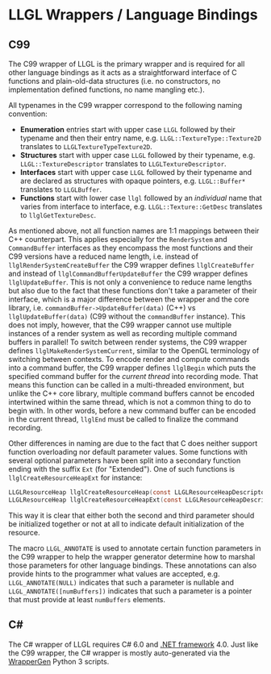 # LLGL Wrappers / Language Bindings


## C99

The C99 wrapper of LLGL is the primary wrapper and is required for all other language bindings as it acts as a straightforward interface of C functions and plain-old-data structures (i.e. no constructors, no implementation defined functions, no name mangling etc.).

All typenames in the C99 wrapper correspond to the following naming convention:
- **Enumeration** entries start with upper case `LLGL` followed by their typename and then their entry name, e.g. `LLGL::TextureType::Texture2D` translates to `LLGLTextureTypeTexture2D`.
- **Structures** start with upper case `LLGL` followed by their typename, e.g. `LLGL::TextureDescriptor` translates to `LLGLTextureDescriptor`.
- **Interfaces** start with upper case `LLGL` followed by their typename and are declared as structures with opaque pointers, e.g. `LLGL::Buffer*` translates to `LLGLBuffer`.
- **Functions** start with lower case `llgl` followed by an *individual* name that varies from interface to interface, e.g. `LLGL::Texture::GetDesc` translates to `llglGetTextureDesc`.

As mentioned above, not all function names are 1:1 mappings between their C++ counterpart.
This applies especially for the `RenderSystem` and `CommandBuffer` interfaces as they encompass the most functions and their C99 versions have a reduced name length,
i.e. instead of `llglRenderSystemCreateBuffer` the C99 wrapper defines `llglCreateBuffer` and instead of `llglCommandBufferUpdateBuffer` the C99 wrapper defines `llglUpdateBuffer`.
This is not only a convenience to reduce name lengths but also due to the fact that these functions don't take a parameter of their interface, which is a major difference between the wrapper and the core library,
i.e. `commandBuffer->UpdateBuffer(data)` (C++) vs `llglUpdateBuffer(data)` (C99 without the `commandBuffer` instance).
This does not imply, however, that the C99 wrapper cannot use multiple instances of a render system as well as recording multiple command buffers in parallel!
To switch between render systems, the C99 wrapper defines `llglMakeRenderSystemCurrent`, similar to the OpenGL terminology of switching between contexts.
To encode render and compute commands into a command buffer, the C99 wrapper defines `llglBegin` which puts the specified command buffer for the *current thread* into recording mode.
That means this function can be called in a multi-threaded environment, but unlike the C++ core library, multiple command buffers cannot be encoded intertwined within the same thread,
which is not a common thing to do to begin with.
In other words, before a new command buffer can be encoded in the current thread, `llglEnd` must be called to finalize the command recording.

Other differences in naming are due to the fact that C does neither support function overloading nor default parameter values.
Some functions with several optional parameters have been split into a secondary function ending with the suffix `Ext` (for "Extended").
One of such functions is `llglCreateResourceHeapExt` for instance:
```c
LLGLResourceHeap llglCreateResourceHeap(const LLGLResourceHeapDescriptor* resourceHeapDesc);
LLGLResourceHeap llglCreateResourceHeapExt(const LLGLResourceHeapDescriptor* resourceHeapDesc, size_t numInitialResourceViews, const LLGLResourceViewDescriptor* initialResourceViews);
```
This way it is clear that either both the second and third parameter should be initialized together or not at all to indicate default initialization of the resource.

The macro `LLGL_ANNOTATE` is used to annotate certain function parameters in the C99 wrapper to help the wrapper generator determine how to marshal those parameters for other language bindings.
These annotations can also provide hints to the programmer what values are accepted, e.g. `LLGL_ANNOTATE(NULL)` indicates that such a parameter is nullable and
`LLGL_ANNOTATE([numBuffers])` indicates that such a parameter is a pointer that must provide at least `numBuffers` elements.


## C#

The C# wrapper of LLGL requires C# 6.0 and [.NET framework](https://dotnet.microsoft.com/en-us/download/dotnet-framework) 4.0.
Just like the C99 wrapper, the C# wrapper is mostly auto-generated via the [WrapperGen](../../scripts/WrapperGen) Python 3 scripts.

